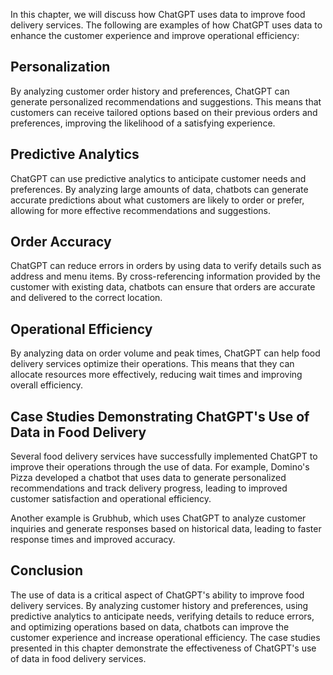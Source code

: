 
In this chapter, we will discuss how ChatGPT uses data to improve food delivery services. The following are examples of how ChatGPT uses data to enhance the customer experience and improve operational efficiency:

Personalization
---------------

By analyzing customer order history and preferences, ChatGPT can generate personalized recommendations and suggestions. This means that customers can receive tailored options based on their previous orders and preferences, improving the likelihood of a satisfying experience.

Predictive Analytics
--------------------

ChatGPT can use predictive analytics to anticipate customer needs and preferences. By analyzing large amounts of data, chatbots can generate accurate predictions about what customers are likely to order or prefer, allowing for more effective recommendations and suggestions.

Order Accuracy
--------------

ChatGPT can reduce errors in orders by using data to verify details such as address and menu items. By cross-referencing information provided by the customer with existing data, chatbots can ensure that orders are accurate and delivered to the correct location.

Operational Efficiency
----------------------

By analyzing data on order volume and peak times, ChatGPT can help food delivery services optimize their operations. This means that they can allocate resources more effectively, reducing wait times and improving overall efficiency.

Case Studies Demonstrating ChatGPT's Use of Data in Food Delivery
-----------------------------------------------------------------

Several food delivery services have successfully implemented ChatGPT to improve their operations through the use of data. For example, Domino's Pizza developed a chatbot that uses data to generate personalized recommendations and track delivery progress, leading to improved customer satisfaction and operational efficiency.

Another example is Grubhub, which uses ChatGPT to analyze customer inquiries and generate responses based on historical data, leading to faster response times and improved accuracy.

Conclusion
----------

The use of data is a critical aspect of ChatGPT's ability to improve food delivery services. By analyzing customer history and preferences, using predictive analytics to anticipate needs, verifying details to reduce errors, and optimizing operations based on data, chatbots can improve the customer experience and increase operational efficiency. The case studies presented in this chapter demonstrate the effectiveness of ChatGPT's use of data in food delivery services.
